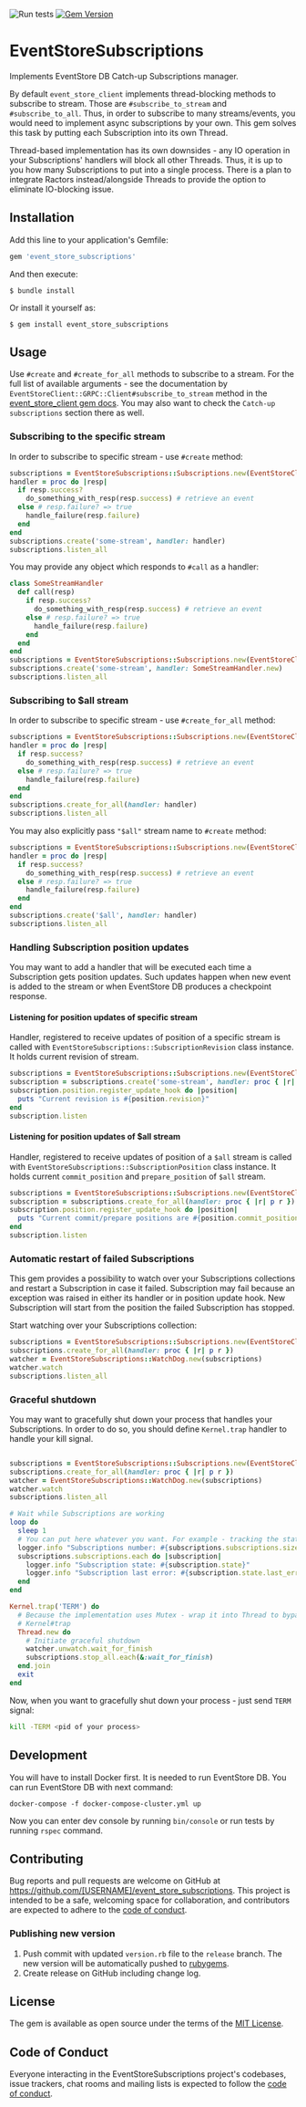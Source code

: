 ![Run tests](https://github.com/yousty/event_store_client/workflows/Run%20tests/badge.svg?branch=master&event=push)
[![Gem Version](https://badge.fury.io/rb/event_store_client.svg)](https://badge.fury.io/rb/event_store_client)

# EventStoreSubscriptions

Implements EventStore DB Catch-up Subscriptions manager. 

By default `event_store_client` implements thread-blocking methods to subscribe to stream. Those are `#subscribe_to_stream` and `#subscribe_to_all`. Thus, in order to subscribe to many streams/events, you would need to implement async subscriptions by your own. This gem solves this task by putting each Subscription into its own Thread.

Thread-based implementation has its own downsides - any IO operation in your Subscriptions' handlers will block all other Threads. Thus, it is up to you how many Subscriptions to put into a single process. There is a plan to integrate Ractors instead/alongside Threads to provide the option to eliminate IO-blocking issue.

## Installation

Add this line to your application's Gemfile:

```ruby
gem 'event_store_subscriptions'
```

And then execute:

    $ bundle install

Or install it yourself as:

    $ gem install event_store_subscriptions

## Usage

Use `#create` and `#create_for_all` methods to subscribe to a stream. For the full list of available arguments - see the documentation by `EventStoreClient::GRPC::Client#subscribe_to_stream` method in the [event_store_client gem docs](https://rubydoc.info/gems/event_store_client). You may also want to check the `Catch-up subscriptions` section there as well.

### Subscribing to the specific stream

In order to subscribe to specific stream - use `#create` method:

```ruby
subscriptions = EventStoreSubscriptions::Subscriptions.new(EventStoreClient.client)
handler = proc do |resp|
  if resp.success?
    do_something_with_resp(resp.success) # retrieve an event
  else # resp.failure? => true
    handle_failure(resp.failure)
  end
end
subscriptions.create('some-stream', handler: handler)
subscriptions.listen_all
```

You may provide any object which responds to `#call` as a handler:

```ruby
class SomeStreamHandler
  def call(resp)
    if resp.success?
      do_something_with_resp(resp.success) # retrieve an event
    else # resp.failure? => true
      handle_failure(resp.failure)
    end
  end
end
subscriptions = EventStoreSubscriptions::Subscriptions.new(EventStoreClient.client)
subscriptions.create('some-stream', handler: SomeStreamHandler.new)
subscriptions.listen_all
```

### Subscribing to $all stream

In order to subscribe to specific stream - use `#create_for_all` method:

```ruby
subscriptions = EventStoreSubscriptions::Subscriptions.new(EventStoreClient.client)
handler = proc do |resp|
  if resp.success?
    do_something_with_resp(resp.success) # retrieve an event
  else # resp.failure? => true
    handle_failure(resp.failure)
  end
end
subscriptions.create_for_all(handler: handler)
subscriptions.listen_all
```

You may also explicitly pass `"$all"` stream name to `#create` method:

```ruby
subscriptions = EventStoreSubscriptions::Subscriptions.new(EventStoreClient.client)
handler = proc do |resp|
  if resp.success?
    do_something_with_resp(resp.success) # retrieve an event
  else # resp.failure? => true
    handle_failure(resp.failure)
  end
end
subscriptions.create('$all', handler: handler)
subscriptions.listen_all
```

### Handling Subscription position updates

You may want to add a handler that will be executed each time a Subscription gets position updates. Such updates happen when new event is added to the stream or when EventStore DB produces a checkpoint response.

#### Listening for position updates of specific stream

Handler, registered to receive updates of position of a specific stream is called with `EventStoreSubscriptions::SubscriptionRevision` class instance. It holds current revision of stream.

```ruby
subscriptions = EventStoreSubscriptions::Subscriptions.new(EventStoreClient.client)
subscription = subscriptions.create('some-stream', handler: proc { |r| p r })
subscription.position.register_update_hook do |position|
  puts "Current revision is #{position.revision}"
end
subscription.listen
```

#### Listening for position updates of $all stream

Handler, registered to receive updates of position of a `$all` stream is called with `EventStoreSubscriptions::SubscriptionPosition` class instance. It holds current `commit_position` and `prepare_position` of `$all` stream.

```ruby
subscriptions = EventStoreSubscriptions::Subscriptions.new(EventStoreClient.client)
subscription = subscriptions.create_for_all(handler: proc { |r| p r })
subscription.position.register_update_hook do |position|
  puts "Current commit/prepare positions are #{position.commit_position}/#{position.prepare_position}"
end
subscription.listen
```

### Automatic restart of failed Subscriptions

This gem provides a possibility to watch over your Subscriptions collections and restart a Subscription in case it failed. Subscription may fail because an exception was raised in either its handler or in position update hook. New Subscription will start from the position the failed Subscription has stopped. 

Start watching over your Subscriptions collection:

```ruby
subscriptions = EventStoreSubscriptions::Subscriptions.new(EventStoreClient.client)
subscriptions.create_for_all(handler: proc { |r| p r })
watcher = EventStoreSubscriptions::WatchDog.new(subscriptions)
watcher.watch
subscriptions.listen_all
```

### Graceful shutdown

You may want to gracefully shut down your process that handles your Subscriptions. In order to do so, you should define `Kernel.trap` handler to handle your kill signal.

```ruby

subscriptions = EventStoreSubscriptions::Subscriptions.new(EventStoreClient.client)
subscriptions.create_for_all(handler: proc { |r| p r })
watcher = EventStoreSubscriptions::WatchDog.new(subscriptions)
watcher.watch
subscriptions.listen_all

# Wait while Subscriptions are working
loop do
  sleep 1  
  # You can put here whatever you want. For example - tracking the status of your subscriptions
  logger.info "Subscriptions number: #{subscriptions.subscriptions.size}"
  subscriptions.subscriptions.each do |subscription|
    logger.info "Subscription state: #{subscription.state}"
    logger.info "Subscription last error: #{subscription.state.last_error}"
  end
end

Kernel.trap('TERM') do
  # Because the implementation uses Mutex - wrap it into Thread to bypass the limitations of
  # Kernel#trap
  Thread.new do
    # Initiate graceful shutdown
    watcher.unwatch.wait_for_finish
    subscriptions.stop_all.each(&:wait_for_finish)    
  end.join
  exit
end
```

Now, when you want to gracefully shut down your process - just send `TERM` signal:

```bash
kill -TERM <pid of your process>
```

## Development

You will have to install Docker first. It is needed to run EventStore DB. You can run EventStore DB with next command:

```shell
docker-compose -f docker-compose-cluster.yml up
```

Now you can enter dev console by running `bin/console` or run tests by running `rspec` command.

## Contributing

Bug reports and pull requests are welcome on GitHub at https://github.com/[USERNAME]/event_store_subscriptions. This project is intended to be a safe, welcoming space for collaboration, and contributors are expected to adhere to the [code of conduct](https://github.com/[USERNAME]/event_store_subscriptions/blob/master/CODE_OF_CONDUCT.md).

### Publishing new version

1. Push commit with updated `version.rb` file to the `release` branch. The new version will be automatically pushed to [rubygems](https://rubygems.org).
2. Create release on GitHub including change log.

## License

The gem is available as open source under the terms of the [MIT License](https://opensource.org/licenses/MIT).

## Code of Conduct

Everyone interacting in the EventStoreSubscriptions project's codebases, issue trackers, chat rooms and mailing lists is expected to follow the [code of conduct](https://github.com/[USERNAME]/event_store_subscriptions/blob/master/CODE_OF_CONDUCT.md).
